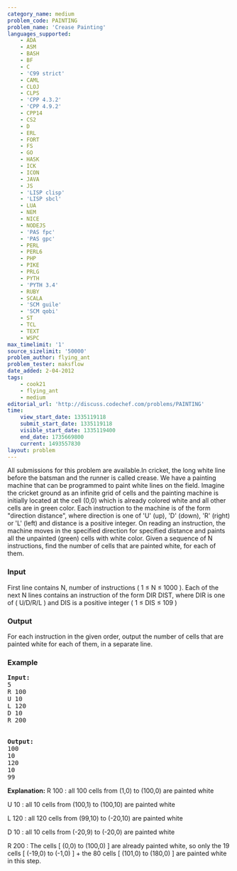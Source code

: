 ```yaml
---
category_name: medium
problem_code: PAINTING
problem_name: 'Crease Painting'
languages_supported:
    - ADA
    - ASM
    - BASH
    - BF
    - C
    - 'C99 strict'
    - CAML
    - CLOJ
    - CLPS
    - 'CPP 4.3.2'
    - 'CPP 4.9.2'
    - CPP14
    - CS2
    - D
    - ERL
    - FORT
    - FS
    - GO
    - HASK
    - ICK
    - ICON
    - JAVA
    - JS
    - 'LISP clisp'
    - 'LISP sbcl'
    - LUA
    - NEM
    - NICE
    - NODEJS
    - 'PAS fpc'
    - 'PAS gpc'
    - PERL
    - PERL6
    - PHP
    - PIKE
    - PRLG
    - PYTH
    - 'PYTH 3.4'
    - RUBY
    - SCALA
    - 'SCM guile'
    - 'SCM qobi'
    - ST
    - TCL
    - TEXT
    - WSPC
max_timelimit: '1'
source_sizelimit: '50000'
problem_author: flying_ant
problem_tester: maksflow
date_added: 2-04-2012
tags:
    - cook21
    - flying_ant
    - medium
editorial_url: 'http://discuss.codechef.com/problems/PAINTING'
time:
    view_start_date: 1335119118
    submit_start_date: 1335119118
    visible_start_date: 1335119400
    end_date: 1735669800
    current: 1493557830
layout: problem
---
```

All submissions for this problem are available.In cricket, the long white line before the batsman and the runner is called crease. We have a painting machine that can be programmed to paint white lines on the field. Imagine the cricket ground as an infinite grid of cells and the painting machine is initially located at the cell (0,0) which is already colored white and all other cells are in green color. Each instruction to the machine is of the form "direction distance", where direction is one of 'U' (up), 'D' (down), 'R' (right) or 'L' (left) and distance is a positive integer. On reading an instruction, the machine moves in the specified direction for specified distance and paints all the unpainted (green) cells with white color. Given a sequence of N instructions, find the number of cells that are painted white, for each of them.

### Input

First line contains N, number of instructions ( 1 ≤ N ≤ 1000 ). Each of the next N lines contains an instruction of the form DIR DIST, where DIR is one of ( U/D/R/L ) and DIS is a positive integer ( 1 ≤ DIS ≤ 109 )

### Output

For each instruction in the given order, output the number of cells that are painted white for each of them, in a separate line.

### Example

<pre>
<b>Input:</b>
5
R 100
U 10
L 120
D 10
R 200


<b>Output:</b>
100
10
120
10
99
</pre>

**Explanation:**
R 100 : all 100 cells from (1,0) to (100,0) are painted white

U 10 : all 10 cells from (100,1) to (100,10) are painted white

L 120 : all 120 cells from (99,10) to (-20,10) are painted white

D 10 : all 10 cells from (-20,9) to (-20,0) are painted white

R 200 : The cells \[ (0,0) to (100,0) \] are already painted white, so only the 19 cells \[ (-19,0) to (-1,0) \] + the 80 cells \[ (101,0) to (180,0) \] are painted white in this step.
